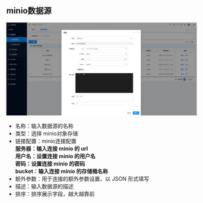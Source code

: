 minio数据源
----

![输入图片说明](https://raw.githubusercontent.com/xuwei95/ezdata_press/master/images/datasource_minio.png?raw=true "在这里输入图片标题")

- 名称：输入数据源的名称
- 类型：选择 minio对象存储
- 链接配置：minio连接配置  
  **服务器：输入连接 minio 的 url**  
  **用户名：设置连接 minio 的用户名**  
  **密码：设置连接 minio 的密码**  
  **bucket：输入连接 minio 的存储桶名称**  
- 额外参数：用于连接的额外参数设置，以 JSON 形式填写
- 描述：输入数据源的描述
- 排序：排序展示字段，越大越靠前
